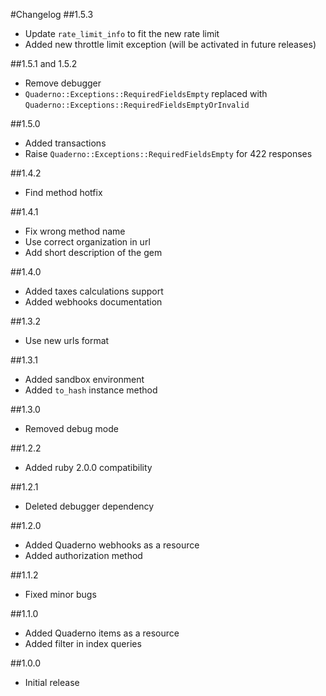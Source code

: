 #Changelog
##1.5.3
* Update `rate_limit_info` to fit the new rate limit
* Added new throttle limit exception (will be activated in future releases)

##1.5.1 and 1.5.2
* Remove debugger
* `Quaderno::Exceptions::RequiredFieldsEmpty` replaced with `Quaderno::Exceptions::RequiredFieldsEmptyOrInvalid`

##1.5.0
* Added transactions
* Raise `Quaderno::Exceptions::RequiredFieldsEmpty` for 422 responses

##1.4.2
* Find method hotfix

##1.4.1
* Fix wrong method name
* Use correct organization in url
* Add short description of the gem

##1.4.0
* Added taxes calculations support
* Added webhooks documentation 

##1.3.2

* Use new urls format

##1.3.1

* Added sandbox environment
* Added `to_hash` instance method

##1.3.0

* Removed debug mode

##1.2.2

* Added ruby 2.0.0 compatibility

##1.2.1

* Deleted debugger dependency

##1.2.0

* Added Quaderno webhooks as a resource
* Added authorization method

##1.1.2

* Fixed minor bugs

##1.1.0

* Added Quaderno items as a resource
* Added filter in index queries

##1.0.0

* Initial release
